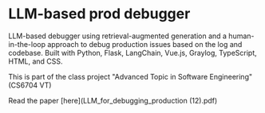 # LLM-based prod debugger

LLM-based debugger using retrieval-augmented generation and a human-in-the-loop approach to debug production issues based on the log and codebase. 
Built with Python, Flask, LangChain, Vue.js, Graylog, TypeScript, HTML, and CSS.

This is part of the class project "Advanced Topic in Software Engineering" (CS6704 VT)

Read the paper [here](LLM_for_debugging_production (12).pdf)
